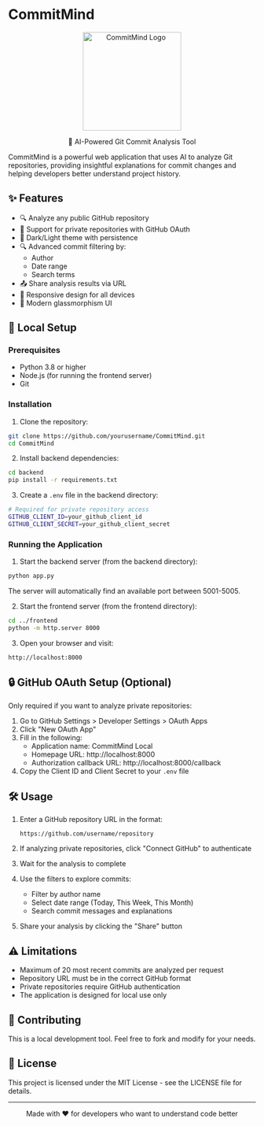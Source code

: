 # CommitMind

<p align="center">
  <img src="logo.png" alt="CommitMind Logo" width="200"/>
</p>

<p align="center">
  🧠 AI-Powered Git Commit Analysis Tool
</p>

CommitMind is a powerful web application that uses AI to analyze Git repositories, providing insightful explanations for commit changes and helping developers better understand project history.

## ✨ Features

- 🔍 Analyze any public GitHub repository
- 🔐 Support for private repositories with GitHub OAuth
- 🌙 Dark/Light theme with persistence
- 🔍 Advanced commit filtering by:
  - Author
  - Date range
  - Search terms
- 📤 Share analysis results via URL
- 📱 Responsive design for all devices
- 🎨 Modern glassmorphism UI

## 🚀 Local Setup

### Prerequisites

- Python 3.8 or higher
- Node.js (for running the frontend server)
- Git

### Installation

1. Clone the repository:
```bash
git clone https://github.com/yourusername/CommitMind.git
cd CommitMind
```

2. Install backend dependencies:
```bash
cd backend
pip install -r requirements.txt
```

3. Create a `.env` file in the backend directory:
```bash
# Required for private repository access
GITHUB_CLIENT_ID=your_github_client_id
GITHUB_CLIENT_SECRET=your_github_client_secret
```

### Running the Application

1. Start the backend server (from the backend directory):
```bash
python app.py
```
The server will automatically find an available port between 5001-5005.

2. Start the frontend server (from the frontend directory):
```bash
cd ../frontend
python -m http.server 8000
```

3. Open your browser and visit:
```
http://localhost:8000
```

## 🔒 GitHub OAuth Setup (Optional)

Only required if you want to analyze private repositories:

1. Go to GitHub Settings > Developer Settings > OAuth Apps
2. Click "New OAuth App"
3. Fill in the following:
   - Application name: CommitMind Local
   - Homepage URL: http://localhost:8000
   - Authorization callback URL: http://localhost:8000/callback
4. Copy the Client ID and Client Secret to your `.env` file

## 🛠️ Usage

1. Enter a GitHub repository URL in the format:
   ```
   https://github.com/username/repository
   ```

2. If analyzing private repositories, click "Connect GitHub" to authenticate

3. Wait for the analysis to complete

4. Use the filters to explore commits:
   - Filter by author name
   - Select date range (Today, This Week, This Month)
   - Search commit messages and explanations

5. Share your analysis by clicking the "Share" button

## ⚠️ Limitations

- Maximum of 20 most recent commits are analyzed per request
- Repository URL must be in the correct GitHub format
- Private repositories require GitHub authentication
- The application is designed for local use only

## 🤝 Contributing

This is a local development tool. Feel free to fork and modify for your needs.

## 📝 License

This project is licensed under the MIT License - see the LICENSE file for details.

---

<p align="center">
Made with ❤️ for developers who want to understand code better
</p>